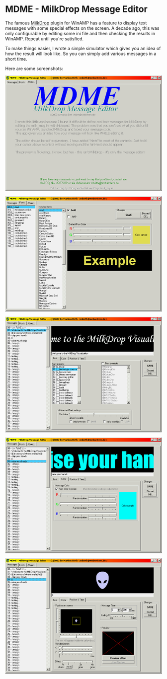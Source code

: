 MDME - MilkDrop Message Editor
==============================

The famous [MilkDrop](http://www.geisswerks.com/milkdrop/) plugin for WinAMP has
a feature to display text messages with some special effects on the screen. A decade
ago, this was only configurable by editing some ini file and then checking the
results in WinAMP. Repeat until you're satisfied.

To make things easier, I wrote a simple simulator which gives you an idea of how
the result will look like. So you can simply add various messages in a short time.

Here are some screenshots:

![](screenshots/MDME_ss1.png)

![](screenshots/MDME_ss2.png)

![](screenshots/MDME_ss3.png)

![](screenshots/MDME_ss4.png)

![](screenshots/MDME_ss5.png)
